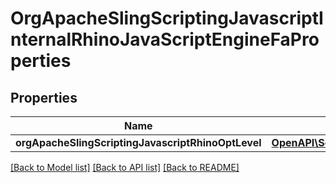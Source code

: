 # OrgApacheSlingScriptingJavascriptInternalRhinoJavaScriptEngineFaProperties

## Properties
Name | Type | Description | Notes
------------ | ------------- | ------------- | -------------
**orgApacheSlingScriptingJavascriptRhinoOptLevel** | [**OpenAPI\Server\Model\ConfigNodePropertyInteger**](ConfigNodePropertyInteger.md) |  | [optional] 

[[Back to Model list]](../README.md#documentation-for-models) [[Back to API list]](../README.md#documentation-for-api-endpoints) [[Back to README]](../README.md)


